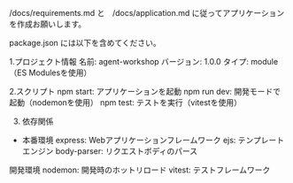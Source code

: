 /docs/requirements.md と　/docs/application.md に従ってアプリケーションを作成お願いします。

package.json には以下を含めてください。

1.プロジェクト情報
名前: agent-workshop
バージョン: 1.0.0
タイプ: module（ES Modulesを使用）

2.スクリプト
npm start: アプリケーションを起動
npm run dev: 開発モードで起動（nodemonを使用）
npm test: テストを実行（vitestを使用）

3. 依存関係
- 本番環境
express: Webアプリケーションフレームワーク
ejs: テンプレートエンジン
body-parser: リクエストボディのパース

開発環境
nodemon: 開発時のホットリロード
vitest: テストフレームワーク

